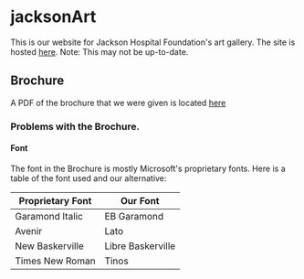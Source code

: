 # jacksonArt
This is our website for Jackson Hospital Foundation's art gallery.
The site is hosted [here](http://boros.site/jacksonArt/gallery.html). Note: This may not be up-to-date.

## Brochure
A PDF of the brochure that we were given is located [here](http://www.jackson.org/media/1322/art-brochure-4-panel-3-16-17.pdf)

### Problems with the Brochure.
#### Font
The font in the Brochure is mostly Microsoft's proprietary fonts. Here is a table of the font used and our alternative:

| Proprietary Font | Our Font          |
| ---------------- | ----------------- |
| Garamond Italic  | EB Garamond       |
| Avenir           | Lato              |
| New Baskerville  | Libre Baskerville |
| Times New Roman  | Tinos             |
